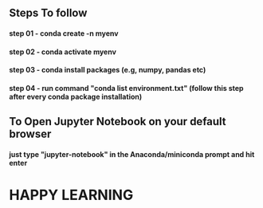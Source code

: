 ## Steps To follow

#### step 01 - conda create -n myenv
#### step 02 - conda activate myenv
#### step 03 - conda install packages (e.g, numpy, pandas etc)
#### step 04 - run command "conda list environment.txt" (follow this step after every conda package installation)


## To Open Jupyter Notebook on your default browser

#### just type "jupyter-notebook" in the Anaconda/miniconda prompt and hit enter




# HAPPY LEARNING